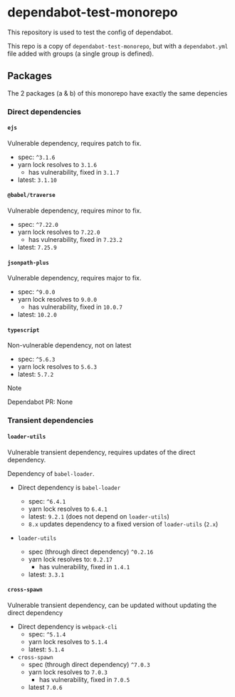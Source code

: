 # dependabot-test-monorepo

This repository is used to test the config of dependabot.

This repo is a copy of `dependabot-test-monorepo`, but with a `dependabot.yml` file added with groups (a single group is defined).

## Packages

The 2 packages (a & b) of this monorepo have exactly the same depencies

### Direct dependencies

#### `ejs`

Vulnerable dependency, requires patch to fix.

- spec: `^3.1.6`
- yarn lock resolves to `3.1.6`
  - has vulnerability, fixed in `3.1.7`
- latest: `3.1.10`

#### `@babel/traverse`

Vulnerable dependency, requires minor to fix.

- spec: `^7.22.0`
- yarn lock resolves to `7.22.0`
  - has vulnerability, fixed in `7.23.2`
- latest: `7.25.9`

#### `jsonpath-plus`

Vulnerable dependency, requires major to fix.

- spec: `^9.0.0`
- yarn lock resolves to `9.0.0`
  - has vulnerability, fixed in `10.0.7`
- latest: `10.2.0`

#### `typescript`

Non-vulnerable dependency, not on latest

- spec: `^5.6.3`
- yarn lock resolves to `5.6.3`
- latest: `5.7.2`

> [!NOTE]
> Dependabot PR: None

### Transient dependencies

#### `loader-utils`

Vulnerable transient dependency, requires updates of the direct dependency.

Dependency of `babel-loader`.

- Direct dependency is `babel-loader`

  - spec: `^6.4.1`
  - yarn lock resolves to `6.4.1`
  - latest: `9.2.1` (does not depend on `loader-utils`)
  - `8.x` updates dependency to a fixed version of `loader-utils` (`2.x`)

- `loader-utils`
  - spec (through direct dependency) `^0.2.16`
  - yarn lock resolves to: `0.2.17`
    - has vulnerability, fixed in `1.4.1`
  - latest: `3.3.1`

#### `cross-spawn`

Vulnerable transient dependency, can be updated without updating the direct dependency

- Direct dependency is `webpack-cli`
  - spec: `^5.1.4`
  - yarn lock resolves to `5.1.4`
  - latest: `5.1.4`
- `cross-spawn`
  - spec (through direct dependency) `^7.0.3`
  - yarn lock resolves to `7.0.3`
    - has vulnerability, fixed in `7.0.5`
  - latest `7.0.6`
